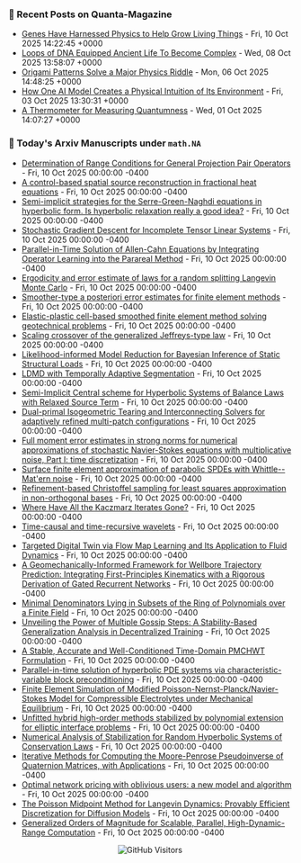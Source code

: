 ### 📝 Recent Posts on Quanta-Magazine
<!-- quanta starts -->
* <a href="https://www.quantamagazine.org/genes-have-harnessed-physics-to-help-grow-living-things-20251010/">Genes Have Harnessed Physics to Help Grow Living Things</a> - Fri, 10 Oct 2025 14:22:45 +0000
* <a href="https://www.quantamagazine.org/loops-of-dna-equipped-ancient-life-to-become-complex-20251008/">Loops of DNA Equipped Ancient Life To Become Complex</a> - Wed, 08 Oct 2025 13:58:07 +0000
* <a href="https://www.quantamagazine.org/origami-patterns-solve-a-major-physics-riddle-20251006/">Origami Patterns Solve a Major Physics Riddle</a> - Mon, 06 Oct 2025 14:48:25 +0000
* <a href="https://www.quantamagazine.org/how-one-ai-model-creates-a-physical-intuition-of-its-environment-20251003/">How One AI Model Creates a Physical Intuition of Its Environment</a> - Fri, 03 Oct 2025 13:30:31 +0000
* <a href="https://www.quantamagazine.org/a-thermometer-for-measuring-quantumness-20251001/">A Thermometer for Measuring Quantumness</a> - Wed, 01 Oct 2025 14:07:27 +0000
<!-- quanta ends -->


### 📝 Today's Arxiv Manuscripts under ``math.NA``
<!-- arxiv-math-na starts -->
* <a href="https://arxiv.org/abs/2510.07480">Determination of Range Conditions for General Projection Pair Operators</a> - Fri, 10 Oct 2025 00:00:00 -0400
* <a href="https://arxiv.org/abs/2510.07528">A control-based spatial source reconstruction in fractional heat equations</a> - Fri, 10 Oct 2025 00:00:00 -0400
* <a href="https://arxiv.org/abs/2510.07539">Semi-implicit strategies for the Serre-Green-Naghdi equations in hyperbolic form. Is hyperbolic relaxation really a good idea?</a> - Fri, 10 Oct 2025 00:00:00 -0400
* <a href="https://arxiv.org/abs/2510.07630">Stochastic Gradient Descent for Incomplete Tensor Linear Systems</a> - Fri, 10 Oct 2025 00:00:00 -0400
* <a href="https://arxiv.org/abs/2510.07672">Parallel-in-Time Solution of Allen-Cahn Equations by Integrating Operator Learning into the Parareal Method</a> - Fri, 10 Oct 2025 00:00:00 -0400
* <a href="https://arxiv.org/abs/2510.07676">Ergodicity and error estimate of laws for a random splitting Langevin Monte Carlo</a> - Fri, 10 Oct 2025 00:00:00 -0400
* <a href="https://arxiv.org/abs/2510.07677">Smoother-type a posteriori error estimates for finite element methods</a> - Fri, 10 Oct 2025 00:00:00 -0400
* <a href="https://arxiv.org/abs/2510.07687">Elastic-plastic cell-based smoothed finite element method solving geotechnical problems</a> - Fri, 10 Oct 2025 00:00:00 -0400
* <a href="https://arxiv.org/abs/2510.07930">Scaling crossover of the generalized Jeffreys-type law</a> - Fri, 10 Oct 2025 00:00:00 -0400
* <a href="https://arxiv.org/abs/2510.07950">Likelihood-informed Model Reduction for Bayesian Inference of Static Structural Loads</a> - Fri, 10 Oct 2025 00:00:00 -0400
* <a href="https://arxiv.org/abs/2510.08065">LDMD with Temporally Adaptive Segmentation</a> - Fri, 10 Oct 2025 00:00:00 -0400
* <a href="https://arxiv.org/abs/2510.08134">Semi-Implicit Central scheme for Hyperbolic Systems of Balance Laws with Relaxed Source Term</a> - Fri, 10 Oct 2025 00:00:00 -0400
* <a href="https://arxiv.org/abs/2510.08148">Dual-primal Isogeometric Tearing and Interconnecting Solvers for adaptively refined multi-patch configurations</a> - Fri, 10 Oct 2025 00:00:00 -0400
* <a href="https://arxiv.org/abs/2510.08291">Full moment error estimates in strong norms for numerical approximations of stochastic Navier-Stokes equations with multiplicative noise, Part I: time discretization</a> - Fri, 10 Oct 2025 00:00:00 -0400
* <a href="https://arxiv.org/abs/2510.08443">Surface finite element approximation of parabolic SPDEs with Whittle--Mat'ern noise</a> - Fri, 10 Oct 2025 00:00:00 -0400
* <a href="https://arxiv.org/abs/2510.08461">Refinement-based Christoffel sampling for least squares approximation in non-orthogonal bases</a> - Fri, 10 Oct 2025 00:00:00 -0400
* <a href="https://arxiv.org/abs/2510.08563">Where Have All the Kaczmarz Iterates Gone?</a> - Fri, 10 Oct 2025 00:00:00 -0400
* <a href="https://arxiv.org/abs/2510.05834">Time-causal and time-recursive wavelets</a> - Fri, 10 Oct 2025 00:00:00 -0400
* <a href="https://arxiv.org/abs/2510.07549">Targeted Digital Twin via Flow Map Learning and Its Application to Fluid Dynamics</a> - Fri, 10 Oct 2025 00:00:00 -0400
* <a href="https://arxiv.org/abs/2510.07564">A Geomechanically-Informed Framework for Wellbore Trajectory Prediction: Integrating First-Principles Kinematics with a Rigorous Derivation of Gated Recurrent Networks</a> - Fri, 10 Oct 2025 00:00:00 -0400
* <a href="https://arxiv.org/abs/2510.07787">Minimal Denominators Lying in Subsets of the Ring of Polynomials over a Finite Field</a> - Fri, 10 Oct 2025 00:00:00 -0400
* <a href="https://arxiv.org/abs/2510.07980">Unveiling the Power of Multiple Gossip Steps: A Stability-Based Generalization Analysis in Decentralized Training</a> - Fri, 10 Oct 2025 00:00:00 -0400
* <a href="https://arxiv.org/abs/2510.07989">A Stable, Accurate and Well-Conditioned Time-Domain PMCHWT Formulation</a> - Fri, 10 Oct 2025 00:00:00 -0400
* <a href="https://arxiv.org/abs/2407.03873">Parallel-in-time solution of hyperbolic PDE systems via characteristic-variable block preconditioning</a> - Fri, 10 Oct 2025 00:00:00 -0400
* <a href="https://arxiv.org/abs/2409.08746">Finite Element Simulation of Modified Poisson-Nernst-Planck/Navier-Stokes Model for Compressible Electrolytes under Mechanical Equilibrium</a> - Fri, 10 Oct 2025 00:00:00 -0400
* <a href="https://arxiv.org/abs/2503.11397">Unfitted hybrid high-order methods stabilized by polynomial extension for elliptic interface problems</a> - Fri, 10 Oct 2025 00:00:00 -0400
* <a href="https://arxiv.org/abs/2505.08511">Numerical Analysis of Stabilization for Random Hyperbolic Systems of Conservation Laws</a> - Fri, 10 Oct 2025 00:00:00 -0400
* <a href="https://arxiv.org/abs/2508.16979">Iterative Methods for Computing the Moore-Penrose Pseudoinverse of Quaternion Matrices, with Applications</a> - Fri, 10 Oct 2025 00:00:00 -0400
* <a href="https://arxiv.org/abs/2510.07157">Optimal network pricing with oblivious users: a new model and algorithm</a> - Fri, 10 Oct 2025 00:00:00 -0400
* <a href="https://arxiv.org/abs/2405.17068">The Poisson Midpoint Method for Langevin Dynamics: Provably Efficient Discretization for Diffusion Models</a> - Fri, 10 Oct 2025 00:00:00 -0400
* <a href="https://arxiv.org/abs/2510.03426">Generalized Orders of Magnitude for Scalable, Parallel, High-Dynamic-Range Computation</a> - Fri, 10 Oct 2025 00:00:00 -0400
<!-- arxiv-math-na ends -->

<div align="center">
  
![GitHub Visitors](https://api.visitorbadge.io/api/visitors?path=https%3A%2F%2Fgithub.com%2Flowrank&label=profile%20views&labelColor=%231e1e2e&countColor=%23cba6f7)



</div>
